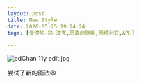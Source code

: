 ```yaml
---
layout: post
title: New Style
date: 2020-05-25 19:24:24
tags: [爱德华·冯·波克,恶毒的隐喻,黑塔利亚,APH]

---
```

![edChan 11y edit.jpg](https://i.loli.net/2020/07/16/yb25wsfaTWHLBGj.jpg)

尝试了新的画法😆

